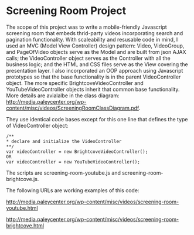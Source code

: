 Screening Room Project
===================

The scope of this project was to write a mobile-friendly Javascript screening room that embeds thrid-party videos incorporating search and pagination functionality. With scaleability and resusable code in mind, I used an MVC (Model View Controller) design pattern: Video, VideoGroup, and PageOfVideo objects serve as the Model and are built from json AJAX calls; the VideoController object serves as the Controller with all the business logic; and the HTML and CSS files serve as the View covering the presentation layer. I also incorporated an OOP approach using Javascript prototypes so that the base functionality is in the parent VideoController object. The more specific BrightcoveVideoController and YouTubeVideoController objects inherit that common base functionality. More details are avialalbe in the class diagram: http://media.paleycenter.org/wp-content/misc/videos/ScreeningRoomClassDiagram.pdf.  

They use identical code bases except for this one line that defines the type of VideoController object: 

	/**
	* declare and initialize the VideoController 
	**/	
	var videoController = new BrightcoveVideoController();
	OR
	var videoController = new YouTubeVideoController();


The scripts are screening-room-youtube.js and screening-room-brightcove.js.

The following URLs are working examples of this code:

http://media.paleycenter.org/wp-content/misc/videos/screening-room-youtube.html
	
http://media.paleycenter.org/wp-content/misc/videos/screening-room-brightcove.html



